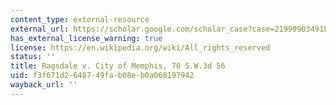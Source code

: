 ```yaml
---
content_type: external-resource
external_url: https://scholar.google.com/scholar_case?case=2199090349180422202&q=Ragsdale+v.+City+of+Memphis,+70+S.W.3d+56+
has_external_license_warning: true
license: https://en.wikipedia.org/wiki/All_rights_reserved
status: ''
title: Ragsdale v. City of Memphis, 70 S.W.3d 56
uid: f3f671d2-6487-49fa-b08e-b0a068197942
wayback_url: ''
---
```

